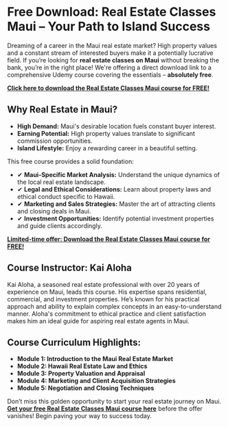 # Free Download: Real Estate Classes Maui – Your Path to Island Success

Dreaming of a career in the Maui real estate market? High property values and a constant stream of interested buyers make it a potentially lucrative field. If you’re looking for **real estate classes on Maui** without breaking the bank, you’re in the right place! We're offering a direct download link to a comprehensive Udemy course covering the essentials – **absolutely free**.

[**Click here to download the Real Estate Classes Maui course for FREE!**](https://udemywork.com/real-estate-classes-maui)

## Why Real Estate in Maui?

*   **High Demand:** Maui's desirable location fuels constant buyer interest.
*   **Earning Potential:** High property values translate to significant commission opportunities.
*   **Island Lifestyle:** Enjoy a rewarding career in a beautiful setting.

This free course provides a solid foundation:

*   ✔ **Maui-Specific Market Analysis:** Understand the unique dynamics of the local real estate landscape.
*   ✔ **Legal and Ethical Considerations:** Learn about property laws and ethical conduct specific to Hawaii.
*   ✔ **Marketing and Sales Strategies:** Master the art of attracting clients and closing deals in Maui.
*   ✔ **Investment Opportunities:** Identify potential investment properties and guide clients accordingly.

[**Limited-time offer: Download the Real Estate Classes Maui course for FREE!**](https://udemywork.com/real-estate-classes-maui)

## Course Instructor: Kai Aloha

Kai Aloha, a seasoned real estate professional with over 20 years of experience on Maui, leads this course. His expertise spans residential, commercial, and investment properties. He’s known for his practical approach and ability to explain complex concepts in an easy-to-understand manner. Aloha's commitment to ethical practice and client satisfaction makes him an ideal guide for aspiring real estate agents in Maui.

## Course Curriculum Highlights:

*   **Module 1: Introduction to the Maui Real Estate Market**
*   **Module 2: Hawaii Real Estate Law and Ethics**
*   **Module 3: Property Valuation and Appraisal**
*   **Module 4: Marketing and Client Acquisition Strategies**
*   **Module 5: Negotiation and Closing Techniques**

Don’t miss this golden opportunity to start your real estate journey on Maui. **[Get your free Real Estate Classes Maui course here](https://udemywork.com/real-estate-classes-maui)** before the offer vanishes! Begin paving your way to success today.

